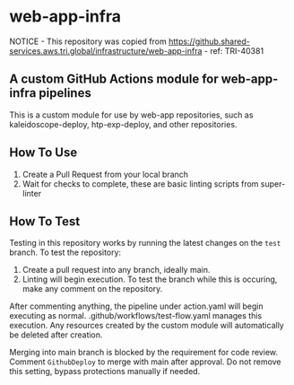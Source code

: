 # web-app-infra

NOTICE - This repository was copied from <https://github.shared-services.aws.tri.global/infrastructure/web-app-infra> - ref: TRI-40381

## A custom GitHub Actions module for web-app-infra pipelines

This is a custom module for use by web-app repositories, such as kaleidoscope-deploy, htp-exp-deploy, and other repositories.

## How To Use

1. Create a Pull Request from your local branch
2. Wait for checks to complete, these are basic linting scripts from super-linter

## How To Test

Testing in this repository works by running the latest changes on the `test` branch. To test the repository:

1. Create a pull request into any branch, ideally main.
2. Linting will begin execution. To test the branch while this is occuring, make any comment on the repository.

After commenting anything, the pipeline under action.yaml will begin executing as normal.
.github/workflows/test-flow.yaml manages this execution. Any resources created by the custom module will automatically be deleted after creation.

Merging into main branch is blocked by the requirement for code review. Comment `GithubDeploy` to merge with main after approval. Do not remove this setting, bypass protections manually if needed.
